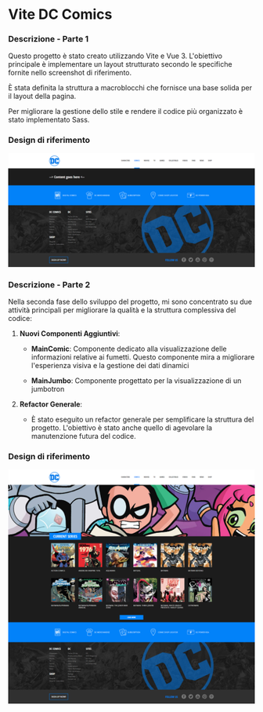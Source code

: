 # Vite DC Comics

### Descrizione - Parte 1

Questo progetto è stato creato utilizzando Vite e Vue 3. L'obiettivo principale è implementare un layout strutturato secondo le specifiche fornite nello screenshot di riferimento.

È stata definita la struttura a macroblocchi che fornisce una base solida per il layout della pagina.

Per migliorare la gestione dello stile e rendere il codice più organizzato è stato implementato Sass.

### Design di riferimento

![Design di riferimento](src/assets//img/dc-comics-empty-layout.png)

### Descrizione - Parte 2

Nella seconda fase dello sviluppo del progetto, mi sono concentrato su due attività principali per migliorare la qualità e la struttura complessiva del codice:

1. **Nuovi Componenti Aggiuntivi**:

   - **MainComic**: Componente dedicato alla visualizzazione delle informazioni relative ai fumetti. Questo componente mira a migliorare l'esperienza visiva e la gestione dei dati dinamici

   - **MainJumbo**: Componente progettato per la visualizzazione di un jumbotron

2. **Refactor Generale**:
   - È stato eseguito un refactor generale per semplificare la struttura del progetto. L'obiettivo è stato anche quello di agevolare la manutenzione futura del codice.

### Design di riferimento

![Design di riferimento](src/assets//img/dc-comics.png)
